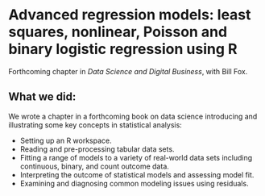 # Advanced regression models: least squares, nonlinear, Poisson and binary logistic regression using R

Forthcoming chapter in _Data Science and Digital Business_, with Bill Fox.

## What we did:

We wrote a chapter in a forthcoming book on data science introducing and illustrating some key concepts in statistical analysis:

* Setting up an R workspace.
* Reading and pre-processing tabular data sets.
* Fitting a range of models to a variety of real-world data sets including continuous, binary, and count outcome data.
* Interpreting the outcome of statistical models and assessing model fit.
* Examining and diagnosing common modeling issues using residuals.
